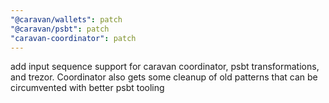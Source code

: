 ```yaml
---
"@caravan/wallets": patch
"@caravan/psbt": patch
"caravan-coordinator": patch
---
```


add input sequence support for caravan coordinator, psbt transformations, and trezor. Coordinator also gets some cleanup of old patterns that can be circumvented with better psbt tooling
